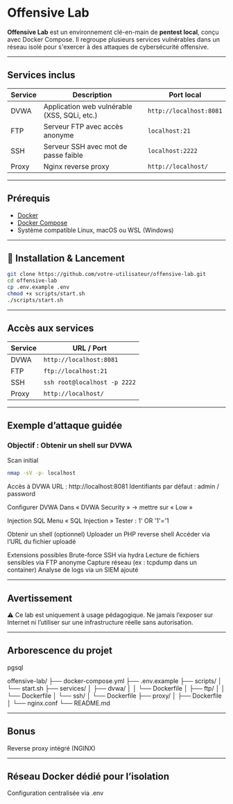 # Offensive Lab

**Offensive Lab** est un environnement clé-en-main de **pentest local**, conçu avec Docker Compose. Il regroupe plusieurs services vulnérables dans un réseau isolé pour s'exercer à des attaques de cybersécurité offensive.

---

## Services inclus

| Service   | Description                                  | Port local     |
|-----------|----------------------------------------------|----------------|
| DVWA      | Application web vulnérable (XSS, SQLi, etc.) | `http://localhost:8081` |
| FTP       | Serveur FTP avec accès anonyme               | `localhost:21` |
| SSH       | Serveur SSH avec mot de passe faible         | `localhost:2222` |
| Proxy     | Nginx reverse proxy                          | `http://localhost/` |

---

## Prérequis

- [Docker](https://docs.docker.com/get-docker/)
- [Docker Compose](https://docs.docker.com/compose/install/)
- Système compatible Linux, macOS ou WSL (Windows)

---

## 🚀 Installation & Lancement

```bash
git clone https://github.com/votre-utilisateur/offensive-lab.git
cd offensive-lab
cp .env.example .env
chmod +x scripts/start.sh
./scripts/start.sh
```

---

## Accès aux services

| Service   | URL / Port    |
|-----------|----------------|
| DVWA      | `http://localhost:8081` |
| FTP       | `ftp://localhost:21` |
| SSH       | `ssh root@localhost -p 2222` |
| Proxy     | `http://localhost/` |

---

## Exemple d’attaque guidée
### Objectif : Obtenir un shell sur DVWA

Scan initial
```bash
nmap -sV -p- localhost
```
Accès à DVWA
URL : http://localhost:8081
Identifiants par défaut : admin / password

Configurer DVWA
Dans « DVWA Security » → mettre sur « Low »

Injection SQL
Menu « SQL Injection »
Tester : 1' OR '1'='1

Obtenir un shell (optionnel)
Uploader un PHP reverse shell
Accéder via l’URL du fichier uploadé

Extensions possibles
Brute-force SSH via hydra
Lecture de fichiers sensibles via FTP anonyme
Capture réseau (ex : tcpdump dans un container)
Analyse de logs via un SIEM ajouté

---

## Avertissement
⚠️ Ce lab est uniquement à usage pédagogique. Ne jamais l’exposer sur Internet ni l’utiliser sur une infrastructure réelle sans autorisation.

---

## Arborescence du projet
pgsql

offensive-lab/
├── docker-compose.yml
├── .env.example
├── scripts/
│   └── start.sh
├── services/
│   ├── dvwa/
│   │   └── Dockerfile
│   ├── ftp/
│   │   └── Dockerfile
│   └── ssh/
│       └── Dockerfile
├── proxy/
│   ├── Dockerfile
│   └── nginx.conf
└── README.md

---

## Bonus

Reverse proxy intégré (NGINX)

---

## Réseau Docker dédié pour l’isolation

Configuration centralisée via .env

